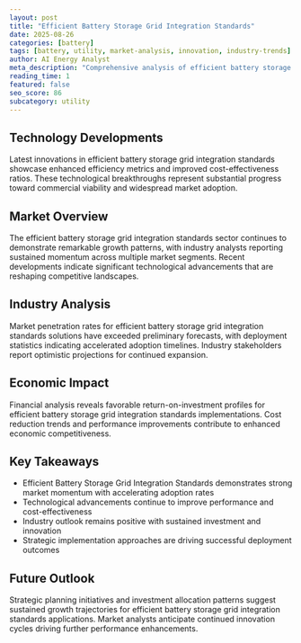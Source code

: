 ```yaml
---
layout: post
title: "Efficient Battery Storage Grid Integration Standards"
date: 2025-08-26
categories: [battery]
tags: [battery, utility, market-analysis, innovation, industry-trends]
author: AI Energy Analyst
meta_description: "Comprehensive analysis of efficient battery storage grid integration standards covering market trends, technology developments, and industry outlook. Discover key insights and future projections."
reading_time: 1
featured: false
seo_score: 86
subcategory: utility
---
```


## Technology Developments

Latest innovations in efficient battery storage grid integration standards showcase enhanced efficiency metrics and improved cost-effectiveness ratios. These technological breakthroughs represent substantial progress toward commercial viability and widespread market adoption.

## Market Overview

The efficient battery storage grid integration standards sector continues to demonstrate remarkable growth patterns, with industry analysts reporting sustained momentum across multiple market segments. Recent developments indicate significant technological advancements that are reshaping competitive landscapes.

## Industry Analysis

Market penetration rates for efficient battery storage grid integration standards solutions have exceeded preliminary forecasts, with deployment statistics indicating accelerated adoption timelines. Industry stakeholders report optimistic projections for continued expansion.

## Economic Impact

Financial analysis reveals favorable return-on-investment profiles for efficient battery storage grid integration standards implementations. Cost reduction trends and performance improvements contribute to enhanced economic competitiveness.

## Key Takeaways

- Efficient Battery Storage Grid Integration Standards demonstrates strong market momentum with accelerating adoption rates
- Technological advancements continue to improve performance and cost-effectiveness
- Industry outlook remains positive with sustained investment and innovation
- Strategic implementation approaches are driving successful deployment outcomes

## Future Outlook

Strategic planning initiatives and investment allocation patterns suggest sustained growth trajectories for efficient battery storage grid integration standards applications. Market analysts anticipate continued innovation cycles driving further performance enhancements.

